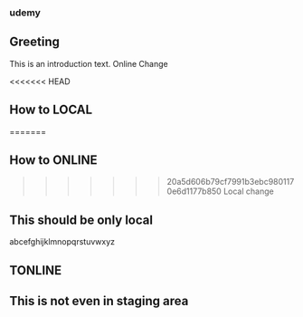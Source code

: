 ### udemy

## Greeting 
This is an introduction text. Online Change
 
<<<<<<< HEAD
## How to LOCAL
=======
## How to ONLINE
>>>>>>> 20a5d606b79cf7991b3ebc9801170e6d1177b850
Local change


## This should be only local
 abcefghijklmnopqrstuvwxyz
## TONLINE

## This is not even in staging area

